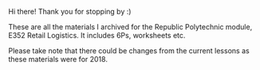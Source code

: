 Hi there! Thank you for stopping by :)

These are all the materials I archived for the Republic Polytechnic module, E352 Retail Logistics. It includes 6Ps, worksheets etc.

Please take note that there could be changes from the current lessons as these materials were for 2018. 

